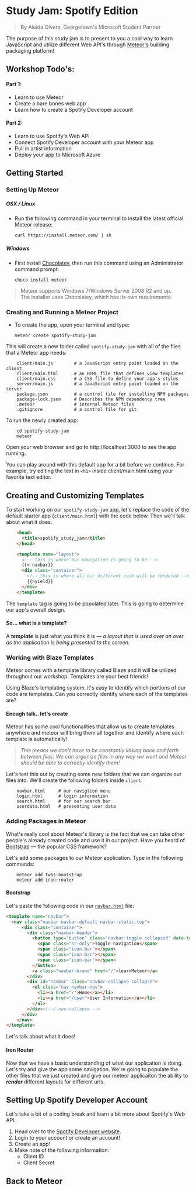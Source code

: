 # Study Jam: Spotify Edition
> By Aleida Olvera, Georgetown's Microsoft Student Partner

The purpose of this study jam is to present to you a cool way to learn JavaScript and utilize different Web API's through [Meteor's](https://www.meteor.com/ "Meteor: An open source platform for web, mobile, and desktop.") building packaging platform!

## Workshop Todo's:
#### Part 1:
* Learn to use Meteor
* Create a bare bones web app
* Learn how to create a Spotify Developer account

#### Part 2:
* Learn to use Spotify's Web API
* Connect Spotify Developer account with your Meteor app
* Pull in artist information
* Deploy your app to Microsoft Azure

## Getting Started
### Setting Up Meteor
##### OSX / Linux
- Run the following command in your terminal to install the latest official Meteor release:

    ` curl https://install.meteor.com/ | sh `

##### Windows
- First install [Chocolatey](https://chocolatey.org/install), then run this command using an Administrator command prompt:

    ` choco install meteor `

> Meteor supports Windows 7/Windows Server 2008 R2 and up. <br/>
> The installer uses Chocolatey, which has its own requirements.

### Creating and Running a Meteor Project
- To create the app, open your terminal and type:

    ` meteor create spotify-study-jam `

This will create a new folder called  `spotify-study-jam` with all of the files that a Meteor app needs:

        client/main.js        # a JavaScript entry point loaded on the client
        client/main.html      # an HTML file that defines view templates
        client/main.css       # a CSS file to define your app's styles
        server/main.js        # a JavaScript entry point loaded on the server
        package.json          # a control file for installing NPM packages
        package-lock.json     # Describes the NPM dependency tree
        .meteor               # internal Meteor files
        .gitignore            # a control file for git

To run the newly created app:
``` console
    cd spotify-study-jam
    meteor
```

Open your web browser and go to http://localhost:3000 to see the app running.

You can play around with this default app for a bit before we continue. For example, try editing the text in `<h1>` inside client/main.html using your favorite text editor.

## Creating and Customizing Templates
To start working on our `spotify-study-jam` app, let's replace the code of the default starter app (`client/main.html`) with the code below. Then we'll talk about what it does.

```HTML
    <head>
      <title>spotify_study_jam</title>
    </head>

    <template name="layout">
      <!-- this is where our navigation is going to be -->
      {{> navbar}}
      <div class="container">
        <!-- this is where all our different code will be rendered -->
        {{>yield}}
      </div>
    </template>

```
The `template` tag is going to be populated later. This is going to determine our app's overall design.

#### So... what is a template?
A _**template**_ is just what you think it is _&mdash; a layout that is used over an over as the application is being presented to the screen._

### Working with Blaze Templates

Meteor comes with a template library called Blaze and it will be utilized throughout our workshop. Templates are your best friends!

Using Blaze's templating system, it's easy to identify which portions of our code are templates. Can you correctly identify where each of the templates are?

#### Enough talk.. let's create

Meteor has some cool functionalities that allow us to create templates anywhere and meteor will bring them all together and identify where each template is automatically!
> _This means we don't have to be constantly linking back and forth between files. We can organize files in any way we want and Meteor should be able to correctly identify them!_


Let's test this out by creating some new folders that we can organize our files into. We'll create the following folders inside `client`:

        navbar.html     # our navigtion menu
        login.html      # login information
        search.html     # for our search bar
        userdata.html   # presenting user data

### Adding Packages in Meteor
What's really cool about Meteor's library is the fact that we can take other people's already created code and use it in our project. Have you heard of [Bootstrap](https://getbootstrap.com/) &mdash; the popular CSS framework?

Let's add some packages to our Meteor application. Type in the following commands:

        meteor add twbs:bootstrap
        meteor add iron:router

#### Bootstrap
Let's paste the following code in our [`navbar.html`](navbar.html) file:
```HTML
<template name="navbar">
  <nav class="navbar navbar-default navbar-static-top">
      <div class="container">
        <div class="navbar-header">
          <button type="button" class="navbar-toggle collapsed" data-toggle="collapse" data-target="#navbar" aria-expanded="false" aria-controls="navbar">
            <span class="sr-only">Toggle navigation</span>
            <span class="icon-bar"></span>
            <span class="icon-bar"></span>
            <span class="icon-bar"></span>
          </button>
          <a class="navbar-brand" href="/">learnMeteor</a>
        </div>
        <div id="navbar" class="navbar-collapse collapse">
          <ul class="nav navbar-nav">
            <li><a href="/">Home</a></li>
            <li><a href="/user">User Information</a></li>
          </ul>
        </div><!--/.nav-collapse -->
      </div>
    </nav>
</template>

```
Let's talk about what it does!

#### Iron Router
Now that we have a basic understanding of what our application is doing. Let's try and give the app some navigation. We're going to populate the other files that we just created and give our meteor applicaiton the ability to _**render**_ different layouts for different urls.




## Setting Up Spotify Developer Account
Let's take a bit of a coding break and learn a bit more about Spotify's Web API.
1. Head over to the [Spotify Developer website](https://developer.spotify.com/).
2. Login to your account or create an account!
3. Create an app!
4. Make note of the following information:
    - Client ID
    - Client Secret

## Back to Meteor
